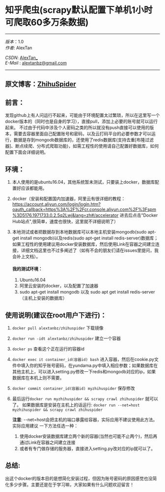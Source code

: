 # 知乎爬虫(scrapy默认配置下单机1小时可爬取60多万条数据)  
***
*版本*：1.0  
*作者*: AlexTan  

*CSDN*: [AlexTan_](http://blog.csdn.net/alextan_)  
*E-Mail* : <alextanbz@gmail.com>  

***

## 原文博客：[ZhihuSpider](http://blog.csdn.net/AlexTan_/article/details/77057068)


## 前言：

发现github上有人问运行不起来，可能由于环境配置太过繁琐，所以在这里写一个docker版本的（同时也是自身的学习），直接pull，添加上必要的账号就可以运行起来。 不过由于代码中涉及个人密码之类的所以就没有push直接可以使用的版本，需要去容器里面自己配置账号和密码，以及云打码平台的必要参数才可以运行，数据是存到mongodb数据库的，还使用了redis数据库(支持去重[布隆过滤器]、断点续爬、分布式爬取功能)，如需工程性的使用请自己配置好数据库，如何配置下面会详细说明。



## 环境：

1. 本人使用的是ubuntu16.04，其他系统暂未测试，只要装上docker，数据库配置好应该都能用。

2. docker（安装和配置国内加速器，阿里云有很详细的教程：<https://account.aliyun.com/login/login.htm?oauth_callback=https%3A%2F%2Fcr.console.aliyun.com%2F%3Fspm%3D5176.1971733.0.2.5q2Lwj&lang=zh#/accelerator>  进去后点击"Docker Hub站点",很简单，速度也很快，这里就不详细说明了）

3. 本地测试或者把数据存到本地数据库可以本地主机安装mongodb(sudo apt-get install mongodb)以及redis(sudo apt-get install redis-server)数据库；如果工程性的使用建议用docker安装数据库，然后使用Link在容器之间建立连接，详细文档这里也不过多阐述了（如有不会的朋友们请在issues里提问，我会补上文档）。

   #### 我的测试环境：

   1. Ubuntu16.04
   2. 阿里云安装的docker，以及配置了加速器
   3. sudo apt-get install mongodb 以及 sudo apt get install redis-server（主机上安装的数据库）



## 使用说明(建议在root用户下进行)：

1.  `docker pull alextanbz/zhihuspider`  下载镜像

2.  `docker run -idt alextanbz/zhihuspider` 建立一个容器

3. `docker ps`  查看这个正在运行的容器id

4. `docker exec it container_id(容器id) bash` 进入容器，然后在cookie.py文件中填入你的知乎账号密码，在yundama.py中填入相应参数；如果数据库在其他主机上，可以进入setting.py修改一下redis和mongodb对应的ip，如果数据库在本机上则不需要。

5. `docker commit container_id(容器id) myzhihuspider` 保存修改

6. 最后运行`docker run myzhihuspider && scrapy crawl zhihuspider` 就可以了。 如果数据库是安装在主机上的话运行: `docker run --net=host  myzhihuspider && scrapy crawl zhihuspider` 

   **注意**: --net=host会把主机的端口暴露给容器，实际应用不建议使用此方法。实际应用建议 一下方法任选一种： 

   1. 使用docker安装数据库建立两个新的容器(当然也可能不止两个)，然后再通过Link在容器之间建立连接
   2. 或者有专门做存储的服务器，直接进入setting.py改对应的ip就可以了。


## 总结:

出这个docker的版本目的是想简化安装过程，但因为账号密码的原因感觉也没简化多少步骤。主要还是在于学习嘛，大家如果有什么问题欢迎留言！